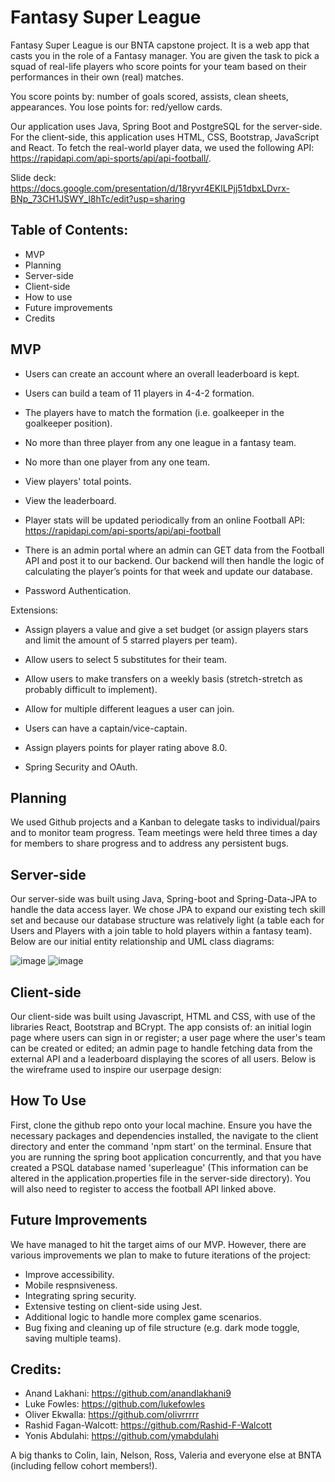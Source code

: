 # Fantasy Super League

Fantasy Super League is our BNTA capstone project. It is a web app that casts you in the role of a Fantasy manager. You are given the task to pick a squad of real-life players who score points for your team based on their performances in their own (real) matches.

You score points by: number of goals scored, assists, clean sheets, appearances.
You lose points for: red/yellow cards.

Our application uses Java, Spring Boot and PostgreSQL for the server-side. For the client-side, this application uses HTML, CSS, Bootstrap, JavaScript and React. To fetch the real-world player data, we used the following API: https://rapidapi.com/api-sports/api/api-football/.

Slide deck: https://docs.google.com/presentation/d/18ryvr4EKlLPjj51dbxLDvrx-BNp_73CH1JSWY_l8hTc/edit?usp=sharing

## Table of Contents:
- MVP
- Planning
- Server-side
- Client-side
- How to use
- Future improvements 
- Credits

## MVP

- Users can create an account where an overall leaderboard is kept.  

- Users can build a team of 11 players in 4-4-2 formation. 

- The players have to match the formation (i.e. goalkeeper in the goalkeeper position).

- No more than three player from any one league in a fantasy team.

- No more than one player from any one team.

- View players' total points.

- View the leaderboard.

- Player stats will be updated periodically from an online Football API: https://rapidapi.com/api-sports/api/api-football

- There is an admin portal where an admin can GET data from the Football API and post it to our backend. Our backend will then handle the logic of calculating the player’s points for that week and update our database.

- Password Authentication.


Extensions:

- Assign players a value and give a set budget (or assign players stars and limit the amount of 5 starred players per team).

- Allow users to select 5 substitutes for their team.

- Allow users to make transfers on a weekly basis (stretch-stretch as probably difficult to implement).

- Allow for multiple different leagues a user can join.

- Users can have a captain/vice-captain.

- Assign players points for player rating above 8.0.

- Spring Security and OAuth.

## Planning

We used Github projects and a Kanban to delegate tasks to individual/pairs and to monitor team progress. Team meetings were held three times a day for members to share progress and to address any persistent bugs.

## Server-side

Our server-side was built using Java, Spring-boot and Spring-Data-JPA to handle the data access layer. We chose JPA to expand our existing tech skill set and because our database structure was relatively light (a table each for Users and Players with a join table to hold players within a fantasy team). Below are our initial entity relationship and UML class diagrams:

![image](https://user-images.githubusercontent.com/83702748/146435216-c5941b3f-f311-4e7c-89d0-7980d45d4d07.png)
![image](https://user-images.githubusercontent.com/83702748/146435270-6a3a0a80-332c-4a93-b268-1504dc2845ed.png)

## Client-side

Our client-side was built using Javascript, HTML and CSS, with use of the libraries React, Bootstrap and BCrypt. The app consists of: an initial login page where users can sign in or register; a user page where the user's team can be created or edited; an admin page to handle fetching data from the external API and a leaderboard displaying the scores of all users. Below is the wireframe used to inspire our userpage design:


## How To Use

First, clone the github repo onto your local machine. Ensure you have the necessary packages and dependencies installed, the navigate to the client directory and enter the command 'npm start' on the terminal. Ensure that you are running the spring boot application concurrently, and that you have created a PSQL database named 'superleague' (This information can be altered in the application.properties file in the server-side directory). You will also need to register to access the football API linked above.


## Future Improvements

We have managed to hit the target aims of our MVP. However, there are various improvements we plan to make to future iterations of the project:

- Improve accessibility.
- Mobile respnsiveness.
- Integrating spring security.
- Extensive testing on client-side using Jest.
- Additional logic to handle more complex game scenarios.
- Bug fixing and cleaning up of file structure (e.g. dark mode toggle, saving multiple teams).

## Credits:
- Anand Lakhani: https://github.com/anandlakhani9
- Luke Fowles: https://github.com/lukefowles
- Oliver Ekwalla: https://github.com/olivrrrrr
- Rashid Fagan-Walcott: https://github.com/Rashid-F-Walcott
- Yonis Abdulahi: https://github.com/ymabdulahi

A big thanks to Colin, Iain, Nelson, Ross, Valeria and everyone else at BNTA (including fellow cohort members!).
